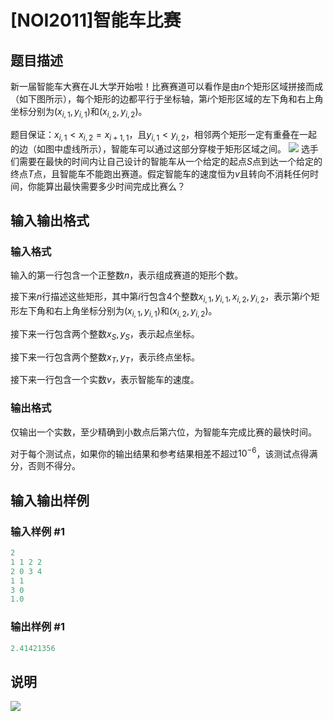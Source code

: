 # [NOI2011]智能车比赛

## 题目描述

新一届智能车大赛在JL大学开始啦！比赛赛道可以看作是由$n$个矩形区域拼接而成（如下图所示），每个矩形的边都平行于坐标轴，第$i$个矩形区域的左下角和右上角坐标分别为$(x_{i,1},y_{i,1})$和$(x_{i,2},y_{i,2})$。

题目保证：$x_{i,1}<x_{i,2}=x_{i+1,1}$，且$y_{i,1}< y_{i,2}$，相邻两个矩形一定有重叠在一起的边（如图中虚线所示），智能车可以通过这部分穿梭于矩形区域之间。 ![](https://cdn.luogu.com.cn/upload/pic/2599.png) 选手们需要在最快的时间内让自己设计的智能车从一个给定的起点$S$点到达一个给定的终点$T$点，且智能车不能跑出赛道。假定智能车的速度恒为$v$且转向不消耗任何时间，你能算出最快需要多少时间完成比赛么？ 

## 输入输出格式

### 输入格式

输入的第一行包含一个正整数$n$，表示组成赛道的矩形个数。

接下来$n$行描述这些矩形，其中第$i$行包含$4$个整数$x_{i,1}, y_{i,1}, x_{i,2}, y_{i,2}$，表示第$i$个矩形左下角和右上角坐标分别为$(x_{i,1}, y_{i,1})$和$(x_{i,2}, y_{i,2})$。

接下来一行包含两个整数$x_S, y_S$，表示起点坐标。

接下来一行包含两个整数$x_T, y_T$，表示终点坐标。

接下来一行包含一个实数$v$，表示智能车的速度。

### 输出格式

仅输出一个实数，至少精确到小数点后第六位，为智能车完成比赛的最快时间。

对于每个测试点，如果你的输出结果和参考结果相差不超过$10^{-6}$，该测试点得满分，否则不得分。

## 输入输出样例

### 输入样例 #1

```cpp
2  
1 1 2 2  
2 0 3 4  
1 1  
3 0  
1.0 
```


### 输出样例 #1

```cpp
2.41421356
```


## 说明

![](https://cdn.luogu.com.cn/upload/pic/2600.png)

